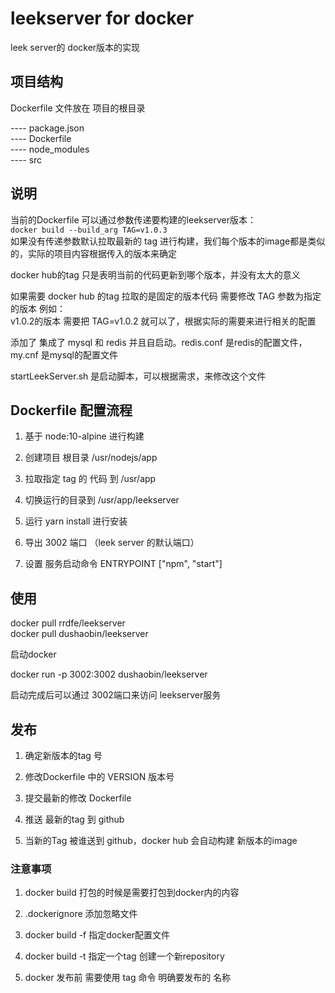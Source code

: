 
# leekserver for docker

leek server的 docker版本的实现

## 项目结构

Dockerfile 文件放在 项目的根目录

---- package.json     
---- Dockerfile     
---- node_modules     
---- src     

## 说明
当前的Dockerfile 可以通过参数传递要构建的leekserver版本：    
`docker build --build_arg TAG=v1.0.3`    
如果没有传递参数默认拉取最新的 tag 进行构建，我们每个版本的image都是类似的，实际的项目内容根据传入的版本来确定     

docker hub的tag 只是表明当前的代码更新到哪个版本，并没有太大的意义

如果需要 docker hub 的tag 拉取的是固定的版本代码 需要修改 TAG 参数为指定的版本 例如：    
v1.0.2的版本 需要把 TAG=v1.0.2 就可以了，根据实际的需要来进行相关的配置

添加了 集成了 mysql 和 redis 并且自启动。redis.conf 是redis的配置文件， my.cnf 是mysql的配置文件

startLeekServer.sh 是启动脚本，可以根据需求，来修改这个文件


## Dockerfile 配置流程

1. 基于 node:10-alpine 进行构建

2. 创建项目 根目录 /usr/nodejs/app

3. 拉取指定 tag 的 代码 到 /usr/app

4. 切换运行的目录到 /usr/app/leekserver

5. 运行 yarn install 进行安装

6. 导出 3002 端口 （leek server 的默认端口）

5. 设置 服务启动命令 ENTRYPOINT ["npm", "start"]


## 使用

docker pull rrdfe/leekserver    
docker pull dushaobin/leekserver

启动docker

docker run -p 3002:3002 dushaobin/leekserver

启动完成后可以通过 3002端口来访问 leekserver服务

## 发布

1. 确定新版本的tag 号

2. 修改Dockerfile 中的 VERSION 版本号

3. 提交最新的修改 Dockerfile

4. 推送 最新的tag 到 github

6. 当新的Tag 被谁送到 github，docker hub 会自动构建 新版本的image


### 注意事项

1. docker build 打包的时候是需要打包到docker内的内容

2. .dockerignore 添加忽略文件

3. docker build -f 指定docker配置文件

4. docker build -t 指定一个tag 创建一个新repository

5. docker 发布前 需要使用 tag 命令 明确要发布的 名称

